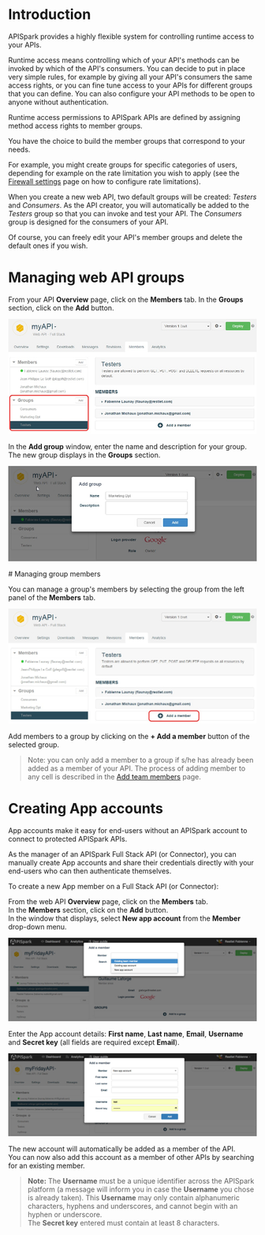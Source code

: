 # Introduction

APISpark provides a highly flexible system for controlling runtime access to your APIs.

Runtime access means controlling which of your API's methods can be invoked by which of the API's consumers. You can decide to put in place very simple rules, for example by giving all your API's consumers the same access rights, or you can fine tune access to your APIs for different groups that you can define. You can also configure your API methods to be open to anyone without authentication.

Runtime access permissions to APISpark APIs are defined by assigning method access rights to member groups.

You have the choice to build the member groups that correspond to your needs.

For example, you might create groups for specific categories of users, depending for example on the rate limitation you wish to apply (see the [Firewall settings](/technical-resources/apispark/guide/publish/secure/firewall-settings "Firewall settings") page on how to configure rate limitations).

When you create a new web API, two default groups will be created: *Testers* and *Consumers*. As the API creator, you will automatically be added to the *Testers* group so that you can invoke and test your API. The *Consumers* group is designed for the consumers of your API.

Of course, you can freely edit your API's member groups and delete the default ones if you wish.

# Managing web API groups

From your API **Overview** page, click on the **Members** tab.
In the **Groups** section, click on the **Add** button.

![Groups section](images/groups-section.jpg "Groups section")

In the **Add group** window, enter the name and description for your group. The new group displays in the **Groups** section.

![Add group](images/add-group.jpg "Add group")

# Managing group members

You can manage a group's members by selecting the group from the left panel of the **Members** tab.

![Groups section](images/add-members.jpg "Groups section")

Add members to a group by clicking on the **+ Add a member** button of the selected group.

> Note: you can only add a member to a group if s/he has already been added as a member of your API. The process of adding member to any cell is described in the [Add team members](/technical-resources/apispark/guide/share/add-members "Add team members") page.

# Creating App accounts

App accounts make it easy for end-users without an APISpark account to connect to protected APISpark APIs.

As the manager of an APISpark Full Stack API (or Connector), you can manually create App accounts and share their credentials directly with your end-users who can then authenticate themselves.

To create a new App member on a Full Stack API (or Connector):

From the web API **Overview** page, click on the **Members** tab.  
In the **Members** section, click on the **Add** button.  
In the window that displays, select **New app account** from the **Member** drop-down menu.

![New app account](images/new-app-account.jpg "New app account")

Enter the App account details: **First name**, **Last name**, **Email**, **Username** and **Secret key** (all fields are required except **Email**).

![App account details](images/app-account-details.jpg "App account details")

The new account will automatically be added as a member of the API.  
You can now also add this account as a member of other APIs by searching for an existing member.

>**Note:** The **Username** must be a unique identifier across the APISpark platform (a message will inform you in case the **Username** you chose is already taken). This **Username** may only contain alphanumeric characters, hyphens and underscores, and cannot begin with an hyphen or underscore.  
The **Secret key** entered must contain at least 8 characters.
